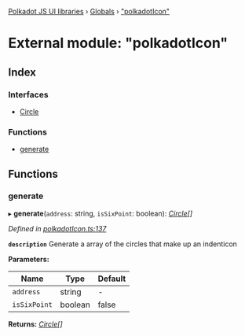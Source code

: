 [Polkadot JS UI libraries](../README.md) › [Globals](../globals.md) › ["polkadotIcon"](_polkadoticon_.md)

# External module: "polkadotIcon"

## Index

### Interfaces

* [Circle](../interfaces/_polkadoticon_.circle.md)

### Functions

* [generate](_polkadoticon_.md#generate)

## Functions

###  generate

▸ **generate**(`address`: string, `isSixPoint`: boolean): *[Circle](../interfaces/_polkadoticon_.circle.md)[]*

*Defined in [polkadotIcon.ts:137](https://github.com/polkadot-js/ui/blob/a2ee1fc/packages/ui-shared/src/polkadotIcon.ts#L137)*

**`description`** Generate a array of the circles that make up an indenticon

**Parameters:**

Name | Type | Default |
------ | ------ | ------ |
`address` | string | - |
`isSixPoint` | boolean | false |

**Returns:** *[Circle](../interfaces/_polkadoticon_.circle.md)[]*

